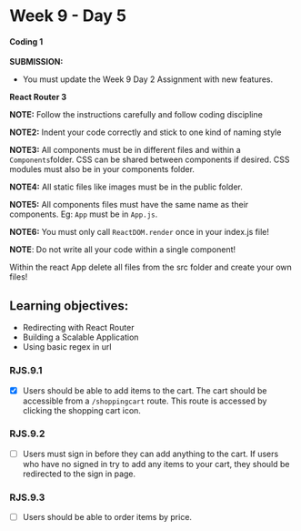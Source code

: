 # Week 9 - Day 5

#### Coding 1

**SUBMISSION:**

- You must update the Week 9 Day 2 Assignment with new features. 

**React Router 3**


**NOTE:** Follow the instructions carefully and follow coding discipline

**NOTE2:** Indent your code correctly and stick to one kind of naming style

**NOTE3:** All components must be in different files and within a `Components`folder. CSS can be shared between components if desired. CSS modules must also be in your components folder. 

**NOTE4:** All static files like images must be in the public folder.

**NOTE5:** All components files must have the same name as their components. Eg: `App` must be in `App.js`.

**NOTE6:** You must only call `ReactDOM.render` once in your index.js file! 

**NOTE**: Do not write all your code within a single component!

Within the react App delete all files from the src folder and create your own files!

## Learning objectives:
- Redirecting with React Router
- Building a Scalable Application
- Using basic regex in url

### RJS.9.1

- [x] Users should be able to add items to the cart. The cart should be accessible from a `/shoppingcart` route. This route is accessed by clicking the shopping cart icon. 

### RJS.9.2

- [ ] Users must sign in before they can add anything to the cart. If users who have no signed in try to add any items to your cart, they should be redirected to the sign in page. 

### RJS.9.3

- [ ] Users should be able to order items by price.
